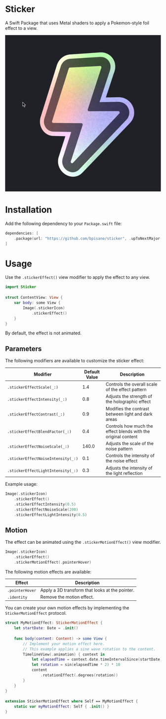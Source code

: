 # Sticker

A Swift Package that uses Metal shaders to apply a Pokemon-style foil effect to a view.

![Mouse cursor moving over a sticker effect](.github/images/effect.gif)

# Installation

Add the following dependency to your `Package.swift` file:

```swift
dependencies: [
    .package(url: "https://github.com/bpisano/sticker", .upToNextMajor(from: "0.1.0"))
]
```

# Usage

Use the `.stickerEffect()` view modifier to apply the effect to any view.

```swift
import Sticker

struct ContentView: View {
    var body: some View {
        Image(.stickerIcon)
            .stickerEffect()
    }
}
```

By default, the effect is not animated.

## Parameters

The following modifiers are available to customize the sticker effect:

| Modifier | Default Value | Description |
|----------|---------------|-------------|
| `.stickerEffectScale(_:)` | 1.4 | Controls the overall scale of the effect pattern |
| `.stickerEffectIntensity(_:)` | 0.8 | Adjusts the strength of the holographic effect |
| `.stickerEffectContrast(_:)` | 0.9 | Modifies the contrast between light and dark areas |
| `.stickerEffectBlendFactor(_:)` | 0.4 | Controls how much the effect blends with the original content |
| `.stickerEffectNoiseScale(_:)` | 140.0 | Adjusts the scale of the noise pattern |
| `.stickerEffectNoiseIntensity(_:)` | 0.1 | Controls the intensity of the noise effect |
| `.stickerEffectLightIntensity(_:)` | 0.3 | Adjusts the intensity of the light reflection |

Example usage:

```swift
Image(.stickerIcon)
    .stickerEffect()
    .stickerEffectIntensity(0.5)
    .stickerEffectNoiseScale(200)
    .stickerEffectLightIntensity(0.5)
```

## Motion

The effect can be animated using the `.stickerMotionEffect()` view modifier.

```swift
Image(.stickerIcon)
    .stickerEffect()
    .stickerMotionEffect(.pointerHover)
```

The following motion effects are available:

| Effect | Description |
| --- | --- |
| `.pointerHover` | Apply a 3D transform that looks at the pointer. |
| `.identity` | Remove the motion effect. |

You can create your own motion effects by implementing the `StickerMotionEffect` protocol.

```swift
struct MyMotionEffect: StickerMotionEffect {
    let startDate: Date = .init()

    func body(content: Content) -> some View {
        // Implement your motion effect here.
        // This example applies a sine wave rotation to the content.
        TimelineView(.animation) { context in
            let elapsedTime = context.date.timeIntervalSince(startDate)
            let rotation = sin(elapsedTime * 2) * 10
            content
                .rotationEffect(.degrees(rotation))
        }
    }
}

extension StickerMotionEffect where Self == MyMotionEffect {
    static var myMotionEffect: Self { .init() }
}
```
